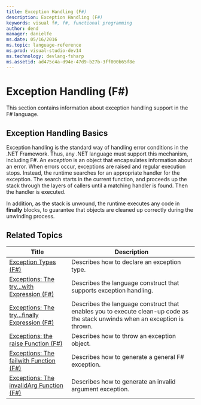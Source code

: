 ```yaml
---
title: Exception Handling (F#)
description: Exception Handling (F#)
keywords: visual f#, f#, functional programming
author: dend
manager: danielfe
ms.date: 05/16/2016
ms.topic: language-reference
ms.prod: visual-studio-dev14
ms.technology: devlang-fsharp
ms.assetid: ad475c4a-d94e-47d9-b27b-3ff000b65f8e 
---
```


# Exception Handling (F#)

This section contains information about exception handling support in the F# language.


## Exception Handling Basics
Exception handling is the standard way of handling error conditions in the .NET Framework. Thus, any .NET language must support this mechanism, including F#. An *exception* is an object that encapsulates information about an error. When errors occur, exceptions are raised and regular execution stops. Instead, the runtime searches for an appropriate handler for the exception. The search starts in the current function, and proceeds up the stack through the layers of callers until a matching handler is found. Then the handler is executed.

In addition, as the stack is unwound, the runtime executes any code in **finally** blocks, to guarantee that objects are cleaned up correctly during the unwinding process.


## Related Topics


|Title|Description|
|-----|-----------|
|[Exception Types &#40;F&#35;&#41;](Exception-Types-%5BFSharp%5D.md)|Describes how to declare an exception type.|
|[Exceptions: The try...with Expression &#40;F&#35;&#41;](Exceptions-The-try...with-Expression-%5BFSharp%5D.md)|Describes the language construct that supports exception handling.|
|[Exceptions: The try...finally Expression &#40;F&#35;&#41;](Exceptions-The-try...finally-Expression-%5BFSharp%5D.md)|Describes the language construct that enables you to execute clean-up code as the stack unwinds when an exception is thrown.|
|[Exceptions: the raise Function &#40;F&#35;&#41;](Exceptions-the-raise-Function-%5BFSharp%5D.md)|Describes how to throw an exception object.|
|[Exceptions: The failwith Function &#40;F&#35;&#41;](Exceptions-The-failwith-Function-%5BFSharp%5D.md)|Describes how to generate a general F# exception.|
|[Exceptions: The invalidArg Function &#40;F&#35;&#41;](Exceptions-The-invalidArg-Function-%5BFSharp%5D.md)|Describes how to generate an invalid argument exception.|
